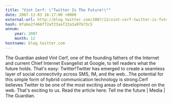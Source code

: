 ```yaml
---
title: "Vint Cerf: \"Twitter Is The Future!\""
date: 2007-12-03 16:17:00 +0000
external-url: http://blog.twitter.com/2007/12/vint-cerf-twitter-is-future.html
hash: 0fabe2f466ff2af23aaf22a3a97b73c5
annum:
    year: 2007
    month: 12
hostname: blog.twitter.com
---
```


The Guardian asked Vint Cerf, one of the founding fathers of the Internet and current Chief Internet Evangelist at Google, to tell readers what the future holds. That's easy: Twitter!Twitter has emerged to create a seamless layer of social connectivity across SMS, IM, and the web...The potential for this simple form of hybrid communication technology is strong.Cerf believes Twitter to be one of the most exciting areas of development on the web. That's exciting to us. Read the article here: Tell me the future | Media | The Guardian.
